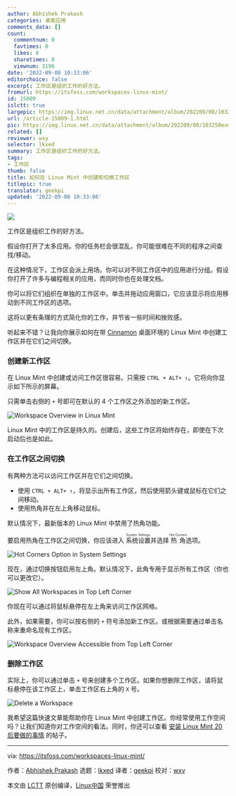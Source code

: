 ```yaml
---
author: Abhishek Prakash
categories: 桌面应用
comments_data: []
count:
  commentnum: 0
  favtimes: 0
  likes: 0
  sharetimes: 0
  viewnum: 3196
date: '2022-09-08 10:33:06'
editorchoice: false
excerpt: 工作区是组织工作的好方法。
fromurl: https://itsfoss.com/workspaces-linux-mint/
id: 15009
islctt: true
largepic: https://img.linux.net.cn/data/attachment/album/202209/08/103250exm22bu2jtbsyjjj.jpg
url: /article-15009-1.html
pic: https://img.linux.net.cn/data/attachment/album/202209/08/103250exm22bu2jtbsyjjj.jpg.thumb.jpg
related: []
reviewer: wxy
selector: lkxed
summary: 工作区是组织工作的好方法。
tags:
- 工作区
thumb: false
title: 如何在 Linux Mint 中创建和切换工作区
titlepic: true
translator: geekpi
updated: '2022-09-08 10:33:06'
---
```


![](/data/attachment/album/202209/08/103250exm22bu2jtbsyjjj.jpg)


工作区是组织工作的好方法。


假设你打开了太多应用。你的任务栏会很混乱，你可能很难在不同的程序之间查找/移动。


在这种情况下，工作区会派上用场。你可以对不同工作区中的应用进行分组。假设你打开了许多与编程相关的应用，而同时你也在处理文档。


你可以将它们组织在单独的工作区中。单击并拖动应用窗口，它应该显示将应用移动到不同工作区的选项。


这将以更有条理的方式简化你的工作，并节省一些时间和挫败感。


听起来不错？让我向你展示如何在带 [Cinnamon](https://itsfoss.com/quickly-fix-broken-unity-installing-cinnamon-20-ubuntu-1310/) 桌面环境的 Linux Mint 中创建工作区并在它们之间切换。


### 创建新工作区


在 Linux Mint 中创建或访问工作区很容易。只需按 `CTRL + ALT+ ↑`。它将向你显示如下所示的屏幕。


只需单击右侧的 `+` 号即可在默认的 4 个工作区之外添加的新工作区。


![Workspace Overview in Linux Mint](/data/attachment/album/202209/08/103307nood1osapgolilau.png)


Linux Mint 中的工作区是持久的。创建后，这些工作区将始终存在，即使在下次启动后也是如此。


### 在工作区之间切换


有两种方法可以访问工作区并在它们之间切换。


* 使用 `CTRL + ALT+ ↑`，将显示出所有工作区，然后使用箭头键或鼠标在它们之间移动。
* 使用热角并在左上角移动鼠标。


默认情况下，最新版本的 Linux Mint 中禁用了热角功能。


要启用热角在工作区之间切换，你应该进入 <ruby> 系统设置 <rt>  System Settings </rt></ruby> 并选择 <ruby> 热角 <rt>  Hot Corners </rt></ruby> 选项。


![Hot Corners Option in System Settings](/data/attachment/album/202209/08/103307azayyllyuywrh7lx.png)


现在，通过切换按钮启用左上角。默认情况下，此角专用于显示所有工作区（你也可以更改它）。


![Show All Workspaces in Top Left Corner](/data/attachment/album/202209/08/103308iquo7tvvuo79qrrr.png)


你现在可以通过将鼠标悬停在左上角来访问工作区网格。


此外，如果需要，你可以按右侧的 `+` 符号添加新工作区。或根据需要通过单击名称来重命名现有工作区。


![Workspace Overview Accessible from Top Left Corner](/data/attachment/album/202209/08/103308nhztvkghyzt4g743.png)


### 删除工作区


实际上，你可以通过单击 `+` 号来创建多个工作区。如果你想删除工作区，请将鼠标悬停在该工作区上，单击工作区右上角的 `X` 号。


![Delete a Workspace](/data/attachment/album/202209/08/103309bluv5rbhlbxrb9ur.png)


我希望这篇快速文章能帮助你在 Linux Mint 中创建工作区。你经常使用工作空间吗？让我们知道你对工作空间的看法。同时，你还可以查看 [安装 Linux Mint 20 后要做的事情](https://itsfoss.com/things-to-do-after-installing-linux-mint-20/) 的帖子。




---


via: <https://itsfoss.com/workspaces-linux-mint/>


作者：[Abhishek Prakash](https://itsfoss.com/) 选题：[lkxed](https://github.com/lkxed) 译者：[geekpi](https://github.com/geekpi) 校对：[wxy](https://github.com/wxy)


本文由 [LCTT](https://github.com/LCTT/TranslateProject) 原创编译，[Linux中国](https://linux.cn/) 荣誉推出